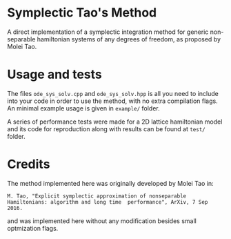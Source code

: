 # Symplectic Tao's Method

A direct implementation of a symplectic integration method for generic non-separable hamiltonian 
systems of any degrees of freedom, as proposed by Molei Tao.

# Usage and tests

The files `ode_sys_solv.cpp` and `ode_sys_solv.hpp` is all you need to include into your code in 
order to use the method, with no extra compilation flags. An minimal example usage is given in 
`example/` folder. 

A series of performance tests were made for a 2D lattice hamiltonian model and its code for reproduction 
along with results can be found at `test/` folder.

# Credits

The method implemented here was originally developed by Molei Tao in: 
 
`M. Tao, "Explicit symplectic approximation of nonseparable Hamiltonians: algorithm and long time 
performance", ArXiv, 7 Sep 2016.`

and was implemented here without any modification besides small optmization flags.
